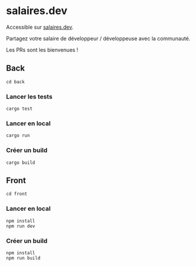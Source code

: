 # salaires.dev

Accessible sur [salaires.dev](https://salaires.dev).

Partagez votre salaire de développeur / développeuse avec la communauté.

Les PRs sont les bienvenues !

## Back

```
cd back
```

### Lancer les tests

```
cargo test
```

### Lancer en local

```
cargo run
```

### Créer un build

```
cargo build
```

## Front

```
cd front
```

### Lancer en local

```
npm install
npm run dev
```

### Créer un build

```
npm install
npm run build
```
